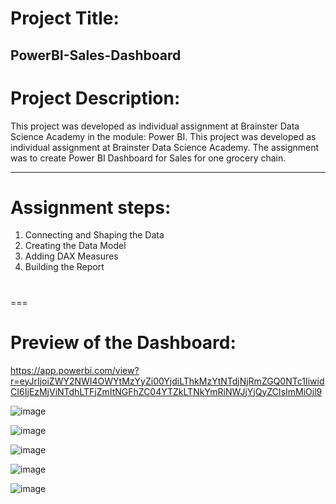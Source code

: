 # Project Title:
PowerBI-Sales-Dashboard
---
#
# Project Description:
This project was developed as individual assignment at Brainster Data Science Academy in the module: Power BI. 
This project was developed as individual assignment at Brainster Data Science Academy. The assignment was to create Power BI Dashboard for Sales for one grocery chain.

---
#
# Assignment steps:

  1. Connecting and Shaping the Data 
  2. Creating the Data Model
  3. Adding DAX Measures
  4. Building the Report
#
===
# Preview of the Dashboard:
https://app.powerbi.com/view?r=eyJrIjoiZWY2NWI4OWYtMzYyZi00YjdiLThkMzYtNTdjNjRmZGQ0NTc1IiwidCI6IjEzMjViNTdhLTFjZmItNGFhZC04YTZkLTNkYmRiNWJjYjQyZCIsImMiOjl9

![image](https://github.com/VesnaPop-Dimitrijoska/PowerBI-Sales-Dashboard/assets/144008804/2f5b4d3c-8b7a-42bb-aa72-f99e87672ef5)

![image](https://github.com/VesnaPop-Dimitrijoska/PowerBI-Sales-Dashboard/assets/144008804/1a18680f-174e-49fe-a174-573ecac9d415)

![image](https://github.com/VesnaPop-Dimitrijoska/PowerBI-Sales-Dashboard/assets/144008804/d5b20657-7930-4a38-91d9-7d8e3a6a8503)

![image](https://github.com/VesnaPop-Dimitrijoska/PowerBI-Sales-Dashboard/assets/144008804/22b42e14-3a0d-4a38-94d2-735054691717)

![image](https://github.com/VesnaPop-Dimitrijoska/PowerBI-Sales-Dashboard/assets/144008804/a7a3bcf4-7569-4806-b07b-93559268d7ad)




